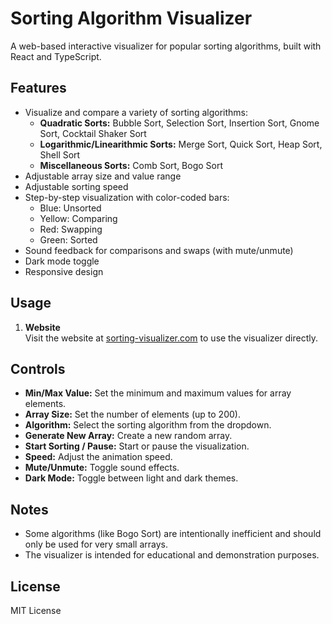 
# Sorting Algorithm Visualizer

A web-based interactive visualizer for popular sorting algorithms, built with React and TypeScript.

## Features

- Visualize and compare a variety of sorting algorithms:
  - **Quadratic Sorts:** Bubble Sort, Selection Sort, Insertion Sort, Gnome Sort, Cocktail Shaker Sort
  - **Logarithmic/Linearithmic Sorts:** Merge Sort, Quick Sort, Heap Sort, Shell Sort
  - **Miscellaneous Sorts:** Comb Sort, Bogo Sort
- Adjustable array size and value range
- Adjustable sorting speed
- Step-by-step visualization with color-coded bars:
  - Blue: Unsorted
  - Yellow: Comparing
  - Red: Swapping
  - Green: Sorted
- Sound feedback for comparisons and swaps (with mute/unmute)
- Dark mode toggle
- Responsive design

## Usage

1. **Website**  
    Visit the website at [sorting-visualizer.com](https://sorting-visualizer.com) to use the visualizer directly.

## Controls

- **Min/Max Value:** Set the minimum and maximum values for array elements.
- **Array Size:** Set the number of elements (up to 200).
- **Algorithm:** Select the sorting algorithm from the dropdown.
- **Generate New Array:** Create a new random array.
- **Start Sorting / Pause:** Start or pause the visualization.
- **Speed:** Adjust the animation speed.
- **Mute/Unmute:** Toggle sound effects.
- **Dark Mode:** Toggle between light and dark themes.

## Notes

- Some algorithms (like Bogo Sort) are intentionally inefficient and should only be used for very small arrays.
- The visualizer is intended for educational and demonstration purposes.

## License

MIT License

